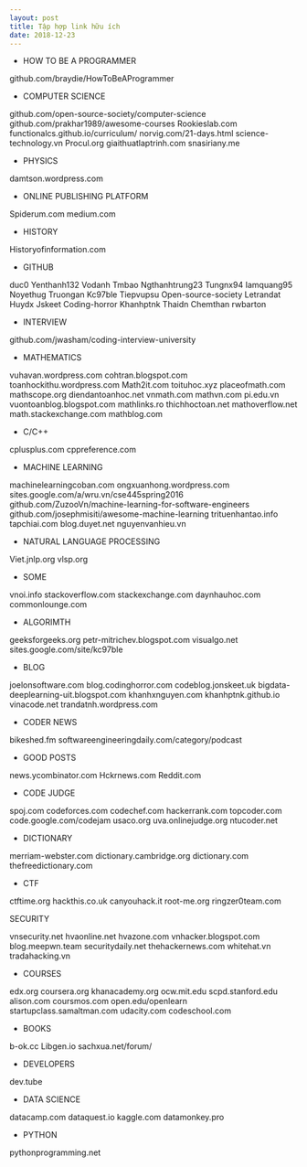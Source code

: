 ```yaml
---
layout: post
title: Tập hợp link hữu ích
date: 2018-12-23
---
```

* HOW TO BE A PROGRAMMER

github.com/braydie/HowToBeAProgrammer

* COMPUTER SCIENCE

github.com/open-source-society/computer-science
github.com/prakhar1989/awesome-courses
Rookieslab.com
functionalcs.github.io/curriculum/
norvig.com/21-days.html
science-technology.vn
Procul.org
giaithuatlaptrinh.com
snasiriany.me

* PHYSICS

damtson.wordpress.com

* ONLINE PUBLISHING PLATFORM

Spiderum.com
medium.com

* HISTORY

Historyofinformation.com

* GITHUB

duc0
Yenthanh132
Vodanh
Tmbao
Ngthanhtrung23
Tungnx94
Iamquang95
Noyethug
Truongan
Kc97ble
Tiepvupsu
Open-source-society
Letrandat
Huydx
Jskeet
Coding-horror
Khanhptnk
Thaidn
Chemthan
rwbarton

* INTERVIEW

github.com/jwasham/coding-interview-university

* MATHEMATICS

vuhavan.wordpress.com
cohtran.blogspot.com
toanhockithu.wordpress.com
Math2it.com
toituhoc.xyz
placeofmath.com
mathscope.org
diendantoanhoc.net
vnmath.com
mathvn.com
pi.edu.vn
vuontoanblog.blogspot.com
mathlinks.ro
thichhoctoan.net
mathoverflow.net
math.stackexchange.com
mathblog.com

* C/C++

cplusplus.com
cppreference.com

* MACHINE LEARNING

machinelearningcoban.com
ongxuanhong.wordpress.com
sites.google.com/a/wru.vn/cse445spring2016
github.com/ZuzooVn/machine-learning-for-software-engineers
github.com/josephmisiti/awesome-machine-learning
trituenhantao.info
tapchiai.com
blog.duyet.net
nguyenvanhieu.vn

* NATURAL LANGUAGE PROCESSING

Viet.jnlp.org
vlsp.org

* SOME

vnoi.info
stackoverflow.com
stackexchange.com
daynhauhoc.com
commonlounge.com

* ALGORIMTH

geeksforgeeks.org
petr-mitrichev.blogspot.com
visualgo.net
sites.google.com/site/kc97ble

* BLOG

joelonsoftware.com
blog.codinghorror.com
codeblog.jonskeet.uk
bigdata-deeplearning-uit.blogspot.com
khanhxnguyen.com
khanhptnk.github.io
vinacode.net
trandatnh.wordpress.com

* CODER NEWS

bikeshed.fm
softwareengineeringdaily.com/category/podcast

* GOOD POSTS

news.ycombinator.com
Hckrnews.com
Reddit.com

* CODE JUDGE

spoj.com
codeforces.com
codechef.com
hackerrank.com
topcoder.com
code.google.com/codejam
usaco.org
uva.onlinejudge.org
ntucoder.net

* DICTIONARY

merriam-webster.com
dictionary.cambridge.org
dictionary.com
thefreedictionary.com

* CTF

ctftime.org
hackthis.co.uk
canyouhack.it
root-me.org
ringzer0team.com

SECURITY

vnsecurity.net
hvaonline.net
hvazone.com
vnhacker.blogspot.com
blog.meepwn.team
securitydaily.net
thehackernews.com
whitehat.vn
tradahacking.vn

* COURSES

edx.org
coursera.org
khanacademy.org
ocw.mit.edu
scpd.stanford.edu
alison.com
coursmos.com
open.edu/openlearn
startupclass.samaltman.com
udacity.com
codeschool.com

* BOOKS

b-ok.cc
Libgen.io
sachxua.net/forum/

* DEVELOPERS

dev.tube

* DATA SCIENCE

datacamp.com
dataquest.io
kaggle.com
datamonkey.pro

* PYTHON

pythonprogramming.net


